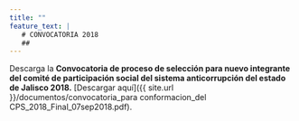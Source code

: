 ```yaml
---
title: ""
feature_text: |
   # CONVOCATORIA 2018
   ## 
---
```


Descarga la **Convocatoria de proceso de selección para nuevo integrante del comité de participación social del sistema anticorrupción del estado de Jalisco 2018.** [Descargar aquí]({{ site.url }}/documentos/convocatoria_para conformacion_del CPS_2018_Final_07sep2018.pdf).




